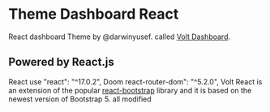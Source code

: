 # Theme Dashboard React
React dashboard Theme by @darwinyusef. called [Volt Dashboard](https://github.com/themesberg/volt-bootstrap-5-dashboard).

## Powered by React.js
React use "react": "^17.0.2",
Doom react-router-dom": "^5.2.0",
Volt React is an extension of the popular [react-bootstrap](https://react-bootstrap.github.io/) library and it is based on the newest version of Bootstrap 5. all modified
